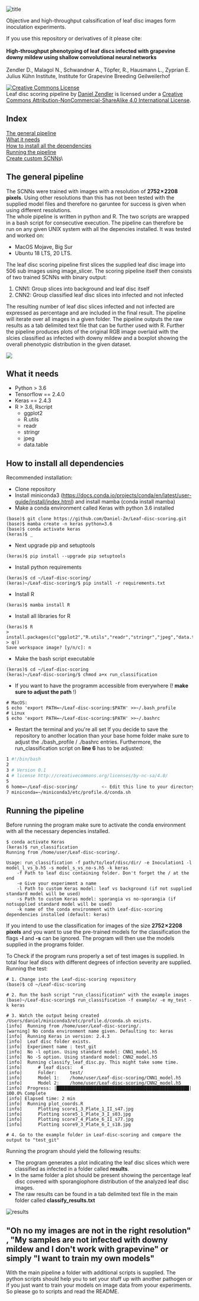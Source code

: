 ![title](https://github.com/Daniel-Ze/Leaf-disc-scoring/blob/main/img/git_title.png)

Objective and high-throughput calssification of leaf disc images form inoculation experiments.

If you use this repository or derivatives of it please cite:\
\
**High-throughput phenotyping of leaf discs infected with grapevine downy mildew using shallow convolutional neural networks**\
\
Zendler D., Malagol N., Schwandner A., Töpfer, R., Hausmann L., Zyprian E.
Julius Kühn Institute, Institute for Grapevine Breeding Geilweilerhof

<a rel="license" href="http://creativecommons.org/licenses/by-nc-sa/4.0/"><img alt="Creative Commons License" style="border-width:0" src="https://i.creativecommons.org/l/by-nc-sa/4.0/88x31.png" /></a><br /><span xmlns:dct="http://purl.org/dc/terms/" property="dct:title">Leaf disc scoring pipeline</span> by <a xmlns:cc="http://creativecommons.org/ns#" href="https://github.com/Daniel-Ze/Leaf-disc-scoring" property="cc:attributionName" rel="cc:attributionURL">Daniel Zendler</a> is licensed under a <a rel="license" href="http://creativecommons.org/licenses/by-nc-sa/4.0/">Creative Commons Attribution-NonCommercial-ShareAlike 4.0 International License</a>.

## Index
[The general pipeline](#the-general-pipeline)\
[What it needs](#what-it-needs)\
[How to install all the dependencies](#how-to-install-all-dependencies)\
[Running the pipeline](#running-the-pipeline)\
[Create custom SCNNs](#custom-scnn)\

## <a name="the-general-pipeline"></a>The general pipeline<a name="the-general-pipeline"></a> 

The SCNNs were trained with images with a resolution of **2752 × 2208 pixels**. Using other resolutions than this has not been tested with the supplied model files and therefore no garuntee for success is given when using different resolutions.\
The whole pipeline is written in python and R. The two scripts are wrapped in a bash script for consecutive execution. The pipeline can therefore be run on any given UNIX system with all the depencies installed. It was tested and worked on:

  - MacOS Mojave, Big Sur
  - Ubuntu 18 LTS, 20 LTS.

The leaf disc scoring pipeline first slices the supplied leaf disc image into 506 sub images using image_slicer. The scoring pipeline itself then consists of two trained SCNNs with binary output:

  1. CNN1: Group slices into background and leaf disc itself
  2. CNN2: Group classified leaf disc slices into infected and not infected

The resulting number of leaf disc slices infected and not infected are expressed as percentage and are included in the final result. The pipeline will iterate over all images in a given folder. The pipeline outputs the raw results as a tab delimited text file that can be further used with R. Further the pipeline produces plots of the original RGB image overlaid with the slcies classified as infected with downy mildew and a boxplot showing the overall phenotypic distribution in the given dataset.

<img src="https://github.com/Daniel-Ze/Leaf-disc-scoring/blob/main/img/pipeline.png?raw=true">

## <a name="what-it-needs"></a>What it needs

  - Python > 3.6
  - Tensorflow == 2.4.0
  - Keras == 2.4.3
  - R > 3.6, Rscript
    - ggplot2
    - R.utils
    - readr
    - stringr
    - jpeg
    - data.table

## <a name="how-to-install-all-dependencies"></a>How to install all dependencies

Recommended installation:
  - Clone repository
  - Install miniconda3 (https://docs.conda.io/projects/conda/en/latest/user-guide/install/index.html) and install mamba (conda install mamba)
  - Make a conda environment called Keras with python 3.6 installed
```shell
(base)$ git clone https://github.com/Daniel-Ze/Leaf-disc-scoring.git
(base)$ mamba create -n keras python=3.6
(base)$ conda activate keras
(keras)$ _
```
  - Next upgrade pip and setuptools
```shell
(keras)$ pip install --upgrade pip setuptools
```
  - Install python requirements
```shell
(keras)$ cd ~/Leaf-disc-scoring/
(keras)~/Leaf-disc-scoring/$ pip install -r requirements.txt
```

  - Install R
```shell
(keras)$ mamba install R
```
  - Install all libraries for R
```shell
(keras)$ R
> install.packages(c("ggplot2","R.utils","readr","stringr","jpeg","data.table"))
> q()
Save workspace image? [y/n/c]: n
```
  - Make the bash script executable
```shell
(keras)$ cd ~/Leaf-disc-scoring
(keras)~/Leaf-disc-scoring/$ chmod a+x run_classification
```
  - If you want to have the programm accessible from everywhere (! **make sure to
    adjust the path** !)
```shell
# MacOS:
$ echo 'export PATH=~/Leaf-disc-scoring:$PATH' >>~/.bash_profile
# Linux
$ echo 'export PATH=~/Leaf-disc-scoring:$PATH' >>~/.bashrc
```
  - Restart the terminal and you're all set
If you decide to save the repository to another location than your base home folder make sure to adjust the ./bash_profile / ./bashrc entries. Furthermore, the run_classification script on **line 6** has to be adjusted:

```bash
1 #!/bin/bash
2 
3 # Version 0.1
4 # license http://creativecommons.org/licenses/by-nc-sa/4.0/
5 
6 home=~/Leaf-disc-scoring/         <- Edit this line to your directory
7 miniconda=~/miniconda3/etc/profile.d/conda.sh
```

## <a name="running-the-pipeline"></a>Running the pipeline

Before running the program make sure to activate the conda environment with all the necessary depencies installed.
```shell
$ conda activate Keras
(keras)$ run_classification
Running from /home/user/Leaf-disc-scoring/.

Usage: run_classification -f path/to/leaf/disc/dir/ -e Inoculation1 -l model_l_vs_b.h5 -s model_s_vs_no-s.h5 -k keras
	-f Path to leaf disc containing folder. Don't forget the / at the end
	-e Give your experiment a name
	-l Path to custom Keras model: leaf vs background (if not supplied standard model will be used)
	-s Path to custom Keras model: sporangia vs no-sporangia (if notsupplied standard model will be used)
	-k name of the conda environment with Leaf-disc-scoring dependencies installed (default: keras)
```

If you intend to use the classification for images of the size **2752 × 2208 pixels** and you want to use the pre-trained models for the classification the flags **-l** and **-s** can be ignored. The program will then use the models supplied in the programs folder.

To Check if the program runs properly a set of test images is supplied. In total four leaf discs with different degrees of infection severity are supplied.\
Running the test:
```shell
# 1. Change into the Leaf-disc-scoring repository
(base)$ cd ~/Leaf-disc-scoring

# 2. Run the bash script "run_classification" with the example images
(base)~/Leaf-disc-scoring$ run_classification -f example/ -e my_test -k keras

# 3. Watch the output being created
/Users/daniel/miniconda3/etc/profile.d/conda.sh exists.
[info]	Running from /home/user/Leaf-disc-scoring/.
[warning] No conda environment name given. Defaulting to: keras
[info]	Running Keras in version: 2.4.3
[info]	Leaf disc folder exists.
[info]	Experiment name : test_git
[info]	No -l option. Using standard model: CNN1_model.h5
[info]	No -S option. Using standard model: CNN2_model.h5
[info]	Running classify_leaf_disc.py. This might take some time.
[info]		# leaf discs:	4
[info]		Folder:		test/
[info]		Model 1:	/home/user/Leaf-disc-scoring/CNN1_model.h5
[info]		Model 2:	/home/user/Leaf-disc-scoring/CNN2_model.h5
[info]  Progress: |██████████████████████████████████████████████████| 100.0% Complete
[info] Elapsed time: 2 min
[info]	Running plot_coords.R
[info]		Plotting score1_3_Plate_1_II_s47.jpg
[info]		Plotting score5_1_Plate_3_I_s03.jpg
[info]		Plotting score7_4_Plate_6_II_s77.jpg
[info]		Plotting score9_3_Plate_6_I_s18.jpg

# 4. Go to the example folder in Leaf-disc-scoring and compare the output to "test_git"
```
Running the program should yield the following results:

  - The program generates a plot indicating the leaf disc slices which were classified as infected in a folder called **results**. 
  - In the same folder a plot should be present showing the percentage leaf disc covered with sporangiophore distribution of the analyzed leaf disc images. 
  - The raw results can be found in a tab delimited text file in the main folder called **classify_results.txt**

![results](https://github.com/Daniel-Ze/Leaf-disc-scoring/blob/main/img/results_combined_git.png?raw=true)

## <a name="custom-scnn"></a>"Oh no my images are not in the right resolution" , "My samples are not infected with downy mildew and I don't work with grapevine" or simply "I want to train my own models"

With the main pipeline a folder with additional scripts is supplied. The python scripts should help you to set your stuff up with another pathogen or if you just want to train your models on image data from yoour experiments. So please go to scripts and read the README.
